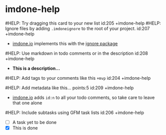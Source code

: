 imdone-help
====
#HELP: Try dragging this card to your new list id:205 +imdone-help
#HELP: Ignore files by adding `.imdoneignore` to the root of your project. id:207 +imdone-help
- [imdone.io](https://imdone.io) implements this with the [ignore package](https://www.npmjs.com/package/ignore)

#HELP: Use markdown in todo comments or in the description id:208 +imdone-help
- **This is a description...**

#HELP: Add tags to your comments like this `+mvp` id:204 +imdone-help

#HELP: Add metadata like this... points:5 id:209 +imdone-help
- [imdone.io](https://imdone.io) adds `id:n` to all your todo comments, so take care to leave that one alone

#HELP: Include subtasks using GFM task lists id:206 +imdone-help
- [ ] A task yet to be done
- [x] This is done
